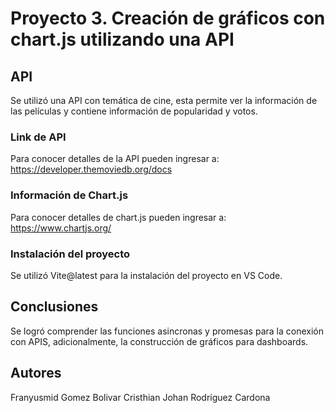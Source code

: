 # Proyecto 3. Creación de gráficos con chart.js utilizando una API

## API

Se utilizó una API con temática de cine, esta permite ver la información de las películas y contiene información de popularidad y votos. 

### Link de API

Para conocer detalles de la API pueden ingresar a: https://developer.themoviedb.org/docs

### Información de Chart.js

Para conocer detalles de chart.js pueden ingresar a: https://www.chartjs.org/

### Instalación del proyecto

Se utilizó Vite@latest para la instalación del proyecto en VS Code.

## Conclusiones

Se logró comprender las funciones asincronas y promesas para la conexión con APIS, adicionalmente, la construcción de gráficos para dashboards.

## Autores

Franyusmid Gomez Bolivar
Cristhian Johan Rodríguez Cardona